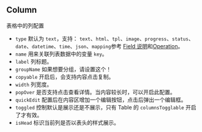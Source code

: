 ## Column

表格中的列配置

- `type` 默认为 `text`，支持： `text`、`html`、`tpl`、`image`、`progress`、`status`、`date`、`datetime`、`time`、`json`、`mapping`参考 [Field 说明](./Field.md)和[Operation](./Operation.md)。
- `name` 用来关联列表数据中的变量 `key`。
- `label` 列标题。
- `groupName` 如果想要分组，请设置这个！
- `copyable` 开启后，会支持内容点击复制。
- `width` 列宽度。
- `popOver` 是否支持点击查看详情。当内容较长时，可以开启此配置。
- `quickEdit` 配置后在内容区增加一个编辑按钮，点击后弹出一个编辑框。
- `toggled` 控制默认是展示还是不展示，只有 Table 的 `columnsTogglable` 开启了才有效。
- `isHead` 标识当前列是否以表头的样式展示。

